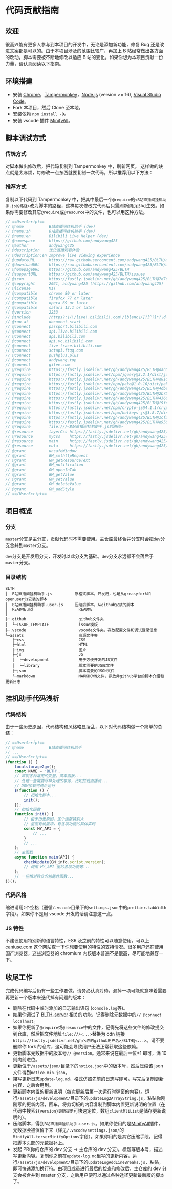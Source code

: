 # 代码贡献指南

## 欢迎

很高兴能有更多人参与到本项目的开发中，无论是添加新功能，修复 Bug 还是改进文案都是可以的。由于本项目涉及的范围比较广，再加上 B 站经常做出各方面的改动，脚本需要被不断地修改以适应 B 站的变化。如果你想为本项目贡献一份力量，请认真阅读以下指南。

## 环境搭建

- 安装 [Chrome](https://www.google.cn/chrome/)，[Tampermonkey](https://www.tampermonkey.net/)，[Node.js](http://nodejs.cn/) (version >= 16), [Visual Studio Code](https://code.visualstudio.com/)。
- Fork 本项目，然后 Clone 至本地。
- 安装依赖 `npm install -D`。
- 安装 vscode 插件 [MinifyAll](https://marketplace.visualstudio.com/items?itemName=josee9988.minifyall)。

## 脚本调试方式

### 传统方式

对脚本做出修改后，把代码复制到 Tampermonkey 中，刷新网页。
这样做的缺点就是太麻烦，每修改一点东西就要复制一次代码，所以推荐用以下方法：

### 推荐方式

复制以下代码到 Tampermonkey 中，把其中最后一个`@require`的`<B站直播间挂机助手.js的路径>`改为脚本的路径，这样每次修改完代码后只需刷新网页即可生效。如果你需要修改其它`@require`或`@resource`中的文件，也可以用这种方法。

```js
// ==UserScript==
// @name           B站直播间挂机助手 (dev)
// @name:zh        B站直播间挂机助手 (dev)
// @name:en        Bilibili Live Helper (dev)
// @namespace      https://github.com/andywang425
// @author         andywang425
// @description    优化直播观看体验
// @description:en Improve live viewing experience
// @updateURL      https://raw.githubusercontent.com/andywang425/BLTH/master/B%E7%AB%99%E7%9B%B4%E6%92%AD%E9%97%B4%E6%8C%82%E6%9C%BA%E5%8A%A9%E6%89%8B.user.js
// @downloadURL    https://raw.githubusercontent.com/andywang425/BLTH/master/B%E7%AB%99%E7%9B%B4%E6%92%AD%E9%97%B4%E6%8C%82%E6%9C%BA%E5%8A%A9%E6%89%8B.user.js
// @homepageURL    https://github.com/andywang425/BLTH
// @supportURL     https://github.com/andywang425/BLTH/issues
// @icon           https://fastly.jsdelivr.net/gh/andywang425/BLTH@7d7ca494edd314806460e24c6b59be8ae1bd7dc6/img/script-icon.png
// @copyright      2021, andywang425 (https://github.com/andywang425)
// @license        MIT
// @compatible     chrome 80 or later
// @compatible     firefox 77 or later
// @compatible     opera 69 or later
// @compatible     safari 13.1 or later
// @version        2233
// @include        /https?:\/\/live\.bilibili\.com\/[blanc\/]?[^?]*?\d+\??.*/
// @run-at         document-start
// @connect        passport.bilibili.com
// @connect        api.live.bilibili.com
// @connect        api.bilibili.com
// @connect        api.vc.bilibili.com
// @connect        live-trace.bilibili.com
// @connect        sctapi.ftqq.com
// @connect        pushplus.plus
// @connect        andywang.top
// @connect        gitee.com
// @require        https://fastly.jsdelivr.net/gh/andywang425/BLTH@dac0d115a45450e6d3f3e17acd4328ab581d0514/assets/js/library/Ajax-hook.min.js
// @require        https://fastly.jsdelivr.net/npm/jquery@3.2.1/dist/jquery.min.js
// @require        https://fastly.jsdelivr.net/gh/andywang425/BLTH@d810c0c54546b88addc612522c76ba481285298d/assets/js/library/decode.min.js
// @require        https://fastly.jsdelivr.net/npm/pako@1.0.10/dist/pako.min.js
// @require        https://fastly.jsdelivr.net/gh/andywang425/BLTH@4dbe95160c430bc64757580f07489bb11e766fcb/assets/js/library/bliveproxy.min.js
// @require        https://fastly.jsdelivr.net/gh/andywang425/BLTH@2b75c82c6e192f70dd67659b0b5195f8175cf35c/assets/js/library/BilibiliAPI_Mod.min.js
// @require        https://fastly.jsdelivr.net/gh/andywang425/BLTH@4368883c643af57c07117e43785cd28adcb0cb3e/assets/js/library/layer.min.js
// @require        https://fastly.jsdelivr.net/gh/andywang425/BLTH@f9fc6466ae78ead12ddcd2909e53fcdcc7528f78/assets/js/library/Emitter.min.js
// @require        https://fastly.jsdelivr.net/npm/crypto-js@4.1.1/crypto-js.min.js
// @require        https://fastly.jsdelivr.net/npm/hotkeys-js@3.8.7/dist/hotkeys.min.js
// @require        https://fastly.jsdelivr.net/gh/andywang425/BLTH@1cf399f9b6f93a842c8bae3097bae7c464a2c769/assets/js/library/DanmuWebSocket.min.js
// @require        https://fastly.jsdelivr.net/gh/andywang425/BLTH@e958223fc93e0d55e89524619a97ceeb5f75a19f/assets/js/library/BiliveHeart.min.js
// @require        file:///<B站直播间挂机助手.js的路径>
// @resource       layerCss https://fastly.jsdelivr.net/gh/andywang425/BLTH@7eb6c0c66dd21e6e833ed88b1ec6bf5d92113ab2/assets/css/layer.css
// @resource       myCss    https://fastly.jsdelivr.net/gh/andywang425/BLTH@5bcc31da7fb98eeae8443ff7aec06e882b9391a8/assets/css/myCss.min.css
// @resource       main     https://fastly.jsdelivr.net/gh/andywang425/BLTH@59b1a6588db26f31d8e7f9f07aa961e54429a5f6/assets/html/main.min.html
// @resource       eula     https://fastly.jsdelivr.net/gh/andywang425/BLTH@da3d8ce68cde57f3752fbf6cf071763c34341640/assets/html/eula.min.html
// @grant          unsafeWindow
// @grant          GM_xmlhttpRequest
// @grant          GM_getResourceText
// @grant          GM_notification
// @grant          GM_openInTab
// @grant          GM_getValue
// @grant          GM_setValue
// @grant          GM_deleteValue
// @grant          GM_addStyle
// ==/UserScript==
```

## 项目概览

### 分支

`master`分支是主分支，贡献代码时不需要使用。主仓库最终合并分支时会把`dev`分支合并到`master`分支。

`dev`分支是开发用分支，开发时以此分支为基础。`dev`分支永远都不会落后于`master`分支。

### 目录结构

```
BLTH
│  B站直播间挂机助手.js          原格式脚本，开发用，也是从greasyfork和openuserjs安装的脚本
│  B站直播间挂机助手.user.js     压缩后脚本，从github安装的脚本
│  README.md                    README
│
├─.github                       github文件夹
│  └─ISSUE_TEMPLATE             issue模板
├─.vscode                       vscode文件夹，存放配置文件和调试登录信息
└─assets                        资源文件夹
   ├─css                        CSS
   ├─html                       HTML
   ├─img                        图片
   ├─js                         JS
   │  ├─development             用于方便开发的JS文件
   │  └─library                 脚本需要的JS库文件
   ├─json                       脚本需要的JSON文件
   └─markdown                   MARKDOWN文件，存放非github平台的脚本介绍和更新日志
```

## 挂机助手代码浅析

### 代码结构

由于一些历史原因，代码结构和风格略显凌乱，以下对代码结构做一个简单的总结：

```js
// ==UserScript==
// @name           B站直播间挂机助手
// ...
// ==/UserScript==
(function () {
    localstorage2gm();
    const NAME = 'BLTH',
    // 声明各种常用的变量，简单函数...
    // 处理一些需要尽早处理的事务，比如拦截直播流...
    // DOM加载完成后运行
    $(function () {
        // 初始化脚本...
        init();
    });
    // 初始化函数
    function init() {
        // 由于历史原因，这个函数特别大
        // 里面有设置项，有各项功能的具体实现
        const MY_API = {
            // ...
        }
        // ...
    };
    // 主函数
    async function main(API) {
        checkUpdate(GM_info.script.version);
        // 调用 MY_API 里的各项功能等...
    };
    // 一些相对独立的功能性函数...
})();
```

### 代码风格

缩进请用`2`个空格（遵循`/.vscode`目录下的`settings.json`中的`prettier.tabWidth`字段）。如果你不是用 vscode 开发的话请注意这一点。

### JS 特性

不建议使用特别新的语言特性，ES6 及之前的特性可以随意使用。可以上 [caniuse.com](https://caniuse.com/) 这个网站查一下你想要使用的特性的支持情况。很多用户还在使用国产浏览器，这些浏览器的 chromium 内核版本普遍不是很高，尽可能地兼容一下。

## 收尾工作

完成代码编写后仍有一些工作要做，请务必认真对待，漏掉一项可能就意味着需要再更新一个版本来迭代掉有问题的版本：

- 删除在代码中临时添加的日志输出语句 (`console.log`等)。
- 如果你调试了 [BLTH-server](https://github.com/andywang425/BLTH-server) 相关的功能，记得删除元数据中的`// @connect localhost`。
- 如果你更新了`@require`或`@resource`中的文件，记得先将这些文件的修改提交到仓库，然后把文件地址`file:///<...>`替换为 cdn 链接`https://fastly.jsdelivr.net/gh/<你的github用户名>/BLTH@<...>`。请不要删除你 fork 的仓库，这可能会导致用户无法正常获取这些依赖。
- 更新脚本元数据中的版本号`// @version`。通常来说在最后一位+1 即可，满 10 则向前进位。
- 更新位于`/assets/json/`目录下的`notice.json`中的版本号，然后压缩该 json 文件得到`notice.min.json`。
- 攥写更新日志`update-log.md`，格式仿照先前的日志写即可。写完后复制更新内容，之后会用到。
- 更新脚本内置的更新说明（每次更新后第一次运行时弹窗的内容）。运行`/assets/js/development/`目录下的`updateLog2ArrayString.js`，粘贴你刚刚写的更新内容，回车，将剪切板的内容复制到脚本内置更新说明的位置（在代码中搜索`${version}更新提示`可快速定位，数组`clientMliList`是储存更新说明的）。
- 压缩脚本，得到`B站直播间挂机助手.user.js`。如果你使用的是[MinifyAll](https://marketplace.visualstudio.com/items?itemName=josee9988.minifyall)插件，元数据会被保留下来（详见`/.vscode/settings.json/`的`MinifyAll.terserMinifyOptions`字段）。如果你用的是其它压缩手段，记得把脚本头部的元数据补上。
- 发起 PR(你的仓库的 dev 分支 -> 主仓库的 dev 分支)。标题写版本号，描述写更新内容。复制你之前在`update-log.md`里写的更新内容，运行`/assets/js/development/`目录下的`updateLogAddLineBreaks.js`，粘贴，即可快速添加换行符。由项目成员进行最后的检查和修改后，主仓库的 dev 分支会被合并到 master 分支，之后用户便可以通过各种途径更新最新版的脚本了。
